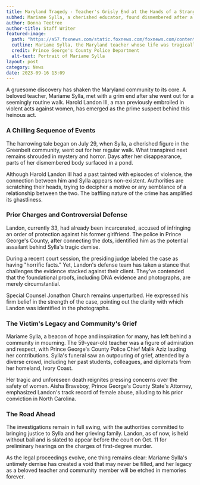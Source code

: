 ```yaml
---
title: Maryland Tragedy - Teacher's Grisly End at the Hands of a Stranger
subhed: Mariame Sylla, a cherished educator, found dismembered after a casual walk, reigniting concerns over women's safety.
author: Donna Teetree
author-title: Staff Writer
featured-image: 
  path: "https://a57.foxnews.com/static.foxnews.com/foxnews.com/content/uploads/2023/09/720/405/mariame-sylla-2.jpg?ve=1&tl=1"
  cutline: Mariame Sylla, the Maryland teacher whose life was tragically cut short
  credit: Prince George's County Police Department
  alt-text: Portrait of Mariame Sylla
layout: post
category: News
date: 2023-09-16 13:09
---
```


A gruesome discovery has shaken the Maryland community to its core. A beloved teacher, Mariame Sylla, met with a grim end after she went out for a seemingly routine walk. Harold Landon III, a man previously embroiled in violent acts against women, has emerged as the prime suspect behind this heinous act.

### A Chilling Sequence of Events

The harrowing tale began on July 29, when Sylla, a cherished figure in the Greenbelt community, went out for her regular walk. What transpired next remains shrouded in mystery and horror. Days after her disappearance, parts of her dismembered body surfaced in a pond.

Although Harold Landon III had a past tainted with episodes of violence, the connection between him and Sylla appears non-existent. Authorities are scratching their heads, trying to decipher a motive or any semblance of a relationship between the two. The baffling nature of the crime has amplified its ghastliness.

### Prior Charges and Controversial Defense

Landon, currently 33, had already been incarcerated, accused of infringing an order of protection against his former girlfriend. The police in Prince George's County, after connecting the dots, identified him as the potential assailant behind Sylla's tragic demise.

During a recent court session, the presiding judge labeled the case as having "horrific facts." Yet, Landon's defense team has taken a stance that challenges the evidence stacked against their client. They've contended that the foundational proofs, including DNA evidence and photographs, are merely circumstantial.

Special Counsel Jonathon Church remains unperturbed. He expressed his firm belief in the strength of the case, pointing out the clarity with which Landon was identified in the photographs.

### The Victim's Legacy and Community's Grief

Mariame Sylla, a beacon of hope and inspiration for many, has left behind a community in mourning. The 59-year-old teacher was a figure of admiration and respect, with Prince George's County Police Chief Malik Aziz lauding her contributions. Sylla's funeral saw an outpouring of grief, attended by a diverse crowd, including her past students, colleagues, and diplomats from her homeland, Ivory Coast.

Her tragic and unforeseen death reignites pressing concerns over the safety of women. Aisha Braveboy, Prince George's County State's Attorney, emphasized Landon's track record of female abuse, alluding to his prior conviction in North Carolina.

### The Road Ahead

The investigations remain in full swing, with the authorities committed to bringing justice to Sylla and her grieving family. Landon, as of now, is held without bail and is slated to appear before the court on Oct. 11 for preliminary hearings on the charges of first-degree murder.

As the legal proceedings evolve, one thing remains clear: Mariame Sylla's untimely demise has created a void that may never be filled, and her legacy as a beloved teacher and community member will be etched in memories forever.

